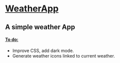 <h1> <ins> WeatherApp </ins>  </h1> 
<h2> A simple weather App  </h2>
<h4> <ins> To do: </ins></h4>
<ul> 
  <li> Improve CSS, add dark mode. </li>
  <li> Generate weather icons linked to current weather. </li>
</ul>
